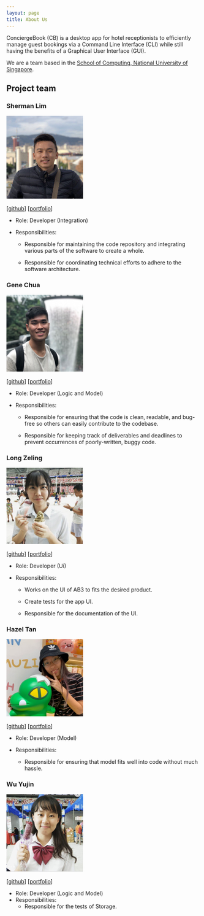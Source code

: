 ```yaml
---
layout: page
title: About Us
---
```


ConciergeBook (CB) is a desktop app for hotel receptionists to efficiently manage guest bookings via a Command Line Interface (CLI) while still having the benefits of a Graphical User Interface (GUI).

We are a team based in the [School of Computing, National University of Singapore](http://www.comp.nus.edu.sg).

## Project team

### Sherman Lim

<img src="images/shermz-lim.png" width="200px">

[[github](https://github.com/shermz-lim)]
[[portfolio](team/sherman.md)]

* Role: Developer (Integration)
* Responsibilities: 

    * Responsible for maintaining the code repository and integrating various parts of the software to create a whole.

    * Responsible for coordinating technical efforts to adhere to the software architecture.



### Gene Chua

<img src="images/iamgenechua.png" width="200px">

[[github](http://github.com/iamgenechua)]
[[portfolio](team/gene.md)]

* Role: Developer (Logic and Model)
* Responsibilities: 

    * Responsible for ensuring that the code is clean, readable, and bug-free so others can easily contribute to the codebase.
    
    * Responsible for keeping track of deliverables and deadlines to prevent occurrences of poorly-written, buggy code.


### Long Zeling

<img src="images/zeling595.png" width="200px">

[[github](https://github.com/zeling595)] 
[[portfolio](team/zeling.md)]

* Role: Developer (Ui)
* Responsibilities: 

    * Works on the UI of AB3 to fits the desired product.

    * Create tests for the app UI.

    * Responsible for the documentation of the UI.


### Hazel Tan

<img src="images/hazel16031603.png" width="200px">

[[github](http://github.com/Hazel1603)]
[[portfolio](team/hazel.md)]

* Role: Developer (Model)
* Responsibilities: 

    * Responsible for ensuring that model fits well into code without much hassle. 


### Wu Yujin

<img src="images/sherrywu178178.png" width="200px">

[[github](https://github.com/SherryWu178)]
[[portfolio](team/wuyujin.md)]

* Role: Developer (Logic and Model)
* Responsibilities: 
    * Responsible for the tests of Storage.

